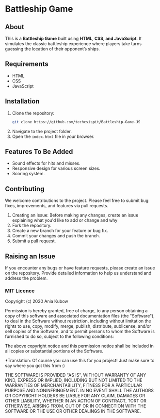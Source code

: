 # Battleship Game

## About
This is a **Battleship Game** built using **HTML, CSS, and JavaScript**. It simulates the classic battleship experience where players take turns guessing the location of their opponent’s ships.

## Requirements
- HTML
- CSS
- JavaScript

## Installation
1. Clone the repository:
   ```bash
   git clone https://github.com/techcsispit/Battleship-Game-JS
   ```
2. Navigate to the project folder.
3. Open the `index.html` file in your browser.

## Features To Be Added
- Sound effects for hits and misses.
- Responsive design for various screen sizes.
- Scoring system.

## Contributing 
We welcome contributions to the project. Please feel free to submit bug fixes, improvements, and features via pull requests.

   1. Creating an Issue: Before making any changes, create an issue explaining what you'd like to add or change and why
   2. Fork the repository.
   3. Create a new branch for your feature or bug fix.
   4. Commit your changes and push the branch.
   5. Submit a pull request.

## Raising an Issue
If you encounter any bugs or have feature requests, please create an issue on the repository. Provide detailed information to help us understand and address the problem.

### MIT Licence

Copyright (c) 2020 Ania Kubow

Permission is hereby granted, free of charge, to any person obtaining a copy
of this software and associated documentation files (the "Software"), to deal
in the Software without restriction, including without limitation the rights
to use, copy, modify, merge, publish, distribute, sublicense, and/or sell
copies of the Software, and to permit persons to whom the Software is
furnished to do so, subject to the following conditions:

The above copyright notice and this permission notice shall be included in all
copies or substantial portions of the Software. 

*Translation: Of course you can use this for you project! Just make sure to say where you got this from :)

THE SOFTWARE IS PROVIDED "AS IS", WITHOUT WARRANTY OF ANY KIND,
EXPRESS OR IMPLIED, INCLUDING BUT NOT LIMITED TO THE WARRANTIES OF
MERCHANTABILITY, FITNESS FOR A PARTICULAR PURPOSE AND NONINFRINGEMENT.
IN NO EVENT SHALL THE AUTHORS OR COPYRIGHT HOLDERS BE LIABLE FOR ANY CLAIM,
DAMAGES OR OTHER LIABILITY, WHETHER IN AN ACTION OF CONTRACT, TORT OR
OTHERWISE, ARISING FROM, OUT OF OR IN CONNECTION WITH THE SOFTWARE OR THE USE
OR OTHER DEALINGS IN THE SOFTWARE.
